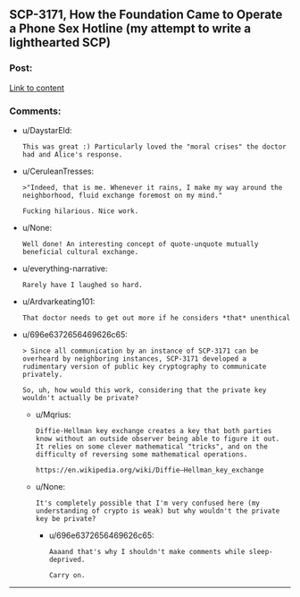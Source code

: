 ## SCP-3171, How the Foundation Came to Operate a Phone Sex Hotline (my attempt to write a lighthearted SCP)

### Post:

[Link to content](http://www.scp-wiki.net/scp-3171)

### Comments:

- u/DaystarEld:
  ```
  This was great :) Particularly loved the "moral crises" the doctor had and Alice's response.
  ```

- u/CeruleanTresses:
  ```
  >"Indeed, that is me. Whenever it rains, I make my way around the neighborhood, fluid exchange foremost on my mind."

  Fucking hilarious. Nice work.
  ```

- u/None:
  ```
  Well done! An interesting concept of quote-unquote mutually beneficial cultural exchange.
  ```

- u/everything-narrative:
  ```
  Rarely have I laughed so hard.
  ```

- u/Ardvarkeating101:
  ```
  That doctor needs to get out more if he considers *that* unenthical
  ```

- u/696e6372656469626c65:
  ```
  > Since all communication by an instance of SCP-3171 can be overheard by neighboring instances, SCP-3171 developed a rudimentary version of public key cryptography to communicate privately.

  So, uh, how would this work, considering that the private key wouldn't actually be private?
  ```

  - u/Mqrius:
    ```
    Diffie-Hellman key exchange creates a key that both parties know without an outside observer being able to figure it out. It relies on some clever mathematical "tricks", and on the difficulty of reversing some mathematical operations.

    https://en.wikipedia.org/wiki/Diffie–Hellman_key_exchange
    ```

  - u/None:
    ```
    It's completely possible that I'm very confused here (my understanding of crypto is weak) but why wouldn't the private key be private?
    ```

    - u/696e6372656469626c65:
      ```
      Aaaand that's why I shouldn't make comments while sleep-deprived.

      Carry on.
      ```

---

